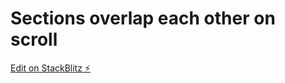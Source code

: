 # Sections overlap each other on scroll

[Edit on StackBlitz ⚡️](https://stackblitz.com/edit/vitejs-vite-71hu26)
